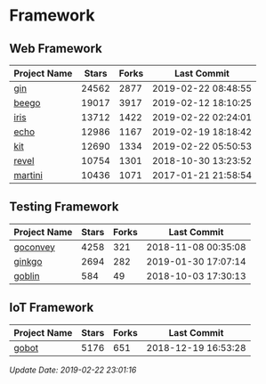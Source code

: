 # Framework

## Web Framework

| Project Name | Stars | Forks | Last Commit |
| ------------ | ----- | ----- | ----------- |
| [gin](https://github.com/gin-gonic/gin) | 24562 | 2877 | 2019-02-22 08:48:55 |
| [beego](https://github.com/astaxie/beego) | 19017 | 3917 | 2019-02-12 18:10:25 |
| [iris](https://github.com/kataras/iris) | 13712 | 1422 | 2019-02-22 02:24:01 |
| [echo](https://github.com/labstack/echo) | 12986 | 1167 | 2019-02-19 18:18:42 |
| [kit](https://github.com/go-kit/kit) | 12690 | 1334 | 2019-02-22 05:50:53 |
| [revel](https://github.com/revel/revel) | 10754 | 1301 | 2018-10-30 13:23:52 |
| [martini](https://github.com/go-martini/martini) | 10436 | 1071 | 2017-01-21 21:58:54 |

## Testing Framework

| Project Name | Stars | Forks | Last Commit |
| ------------ | ----- | ----- | ----------- |
| [goconvey](https://github.com/smartystreets/goconvey) | 4258 | 321 | 2018-11-08 00:35:08 |
| [ginkgo](https://github.com/onsi/ginkgo) | 2694 | 282 | 2019-01-30 17:07:14 |
| [goblin](https://github.com/franela/goblin) | 584 | 49 | 2018-10-03 17:30:13 |

## IoT Framework

| Project Name | Stars | Forks | Last Commit |
| ------------ | ----- | ----- | ----------- |
| [gobot](https://github.com/hybridgroup/gobot) | 5176 | 651 | 2018-12-19 16:53:28 |

*Update Date: 2019-02-22 23:01:16*